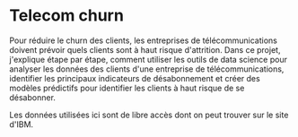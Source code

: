 # Telecom churn
Pour réduire le churn des clients, les entreprises de télécommunications doivent prévoir quels clients sont à haut risque d'attrition. Dans ce projet, j'explique étape par étape, comment utiliser les outils de data science pour analyser les données des clients d'une entreprise de télécommunications, identifier les principaux indicateurs de désabonnement et créer des modèles prédictifs pour identifier les clients à haut risque de se désabonner.

Les données utilisées ici sont de libre accès dont on peut trouver sur le site d'IBM.
